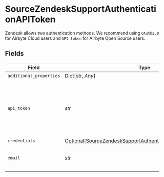 # SourceZendeskSupportAuthenticationAPIToken

Zendesk allows two authentication methods. We recommend using `OAuth2.0` for Airbyte Cloud users and `API token` for Airbyte Open Source users.


## Fields

| Field                                                                                                                                                                                                   | Type                                                                                                                                                                                                    | Required                                                                                                                                                                                                | Description                                                                                                                                                                                             |
| ------------------------------------------------------------------------------------------------------------------------------------------------------------------------------------------------------- | ------------------------------------------------------------------------------------------------------------------------------------------------------------------------------------------------------- | ------------------------------------------------------------------------------------------------------------------------------------------------------------------------------------------------------- | ------------------------------------------------------------------------------------------------------------------------------------------------------------------------------------------------------- |
| `additional_properties`                                                                                                                                                                                 | Dict[str, *Any*]                                                                                                                                                                                        | :heavy_minus_sign:                                                                                                                                                                                      | N/A                                                                                                                                                                                                     |
| `api_token`                                                                                                                                                                                             | *str*                                                                                                                                                                                                   | :heavy_check_mark:                                                                                                                                                                                      | The value of the API token generated. See our <a href="https://docs.airbyte.com/integrations/sources/zendesk-support#setup-guide">full documentation</a> for more information on generating this token. |
| `credentials`                                                                                                                                                                                           | [Optional[SourceZendeskSupportAuthenticationAPITokenCredentials]](../../models/shared/sourcezendesksupportauthenticationapitokencredentials.md)                                                         | :heavy_minus_sign:                                                                                                                                                                                      | N/A                                                                                                                                                                                                     |
| `email`                                                                                                                                                                                                 | *str*                                                                                                                                                                                                   | :heavy_check_mark:                                                                                                                                                                                      | The user email for your Zendesk account.                                                                                                                                                                |